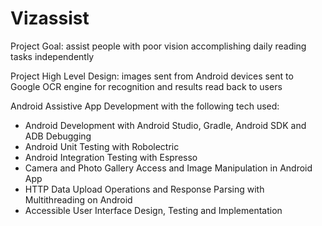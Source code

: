 # Vizassist
Project Goal: assist people with poor vision accomplishing daily reading tasks independently

Project High Level Design: images sent from Android devices sent to Google OCR engine for recognition and results read back to users

Android Assistive App Development with the following tech used:
- Android Development with Android Studio, Gradle, Android SDK and ADB Debugging
- Android Unit Testing with Robolectric
- Android Integration Testing with Espresso
- Camera and Photo Gallery Access and Image Manipulation in Android App
- HTTP Data Upload Operations and Response Parsing with Multithreading on Android
- Accessible User Interface Design, Testing and Implementation
